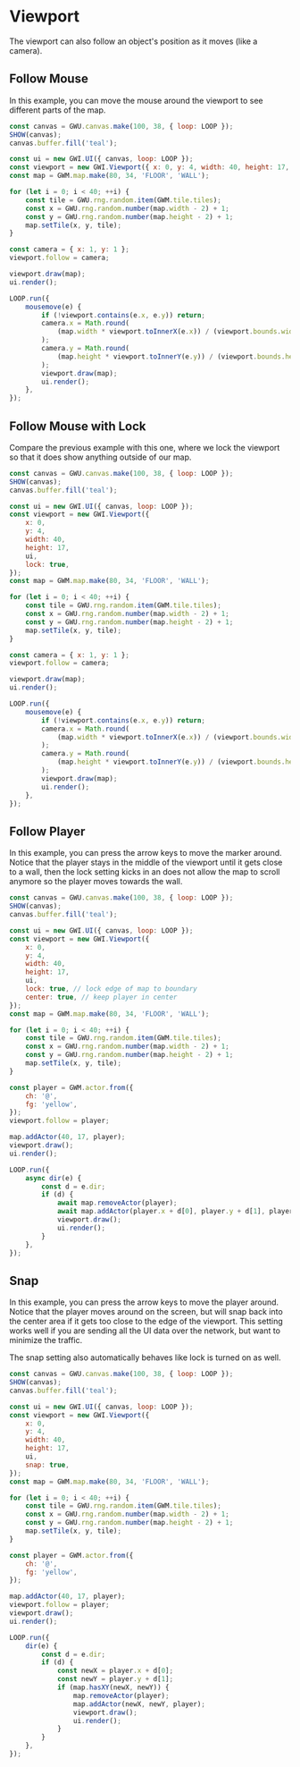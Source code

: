 # Viewport

The viewport can also follow an object's position as it moves (like a camera).

## Follow Mouse

In this example, you can move the mouse around the viewport to see different parts of the map.

```js
const canvas = GWU.canvas.make(100, 38, { loop: LOOP });
SHOW(canvas);
canvas.buffer.fill('teal');

const ui = new GWI.UI({ canvas, loop: LOOP });
const viewport = new GWI.Viewport({ x: 0, y: 4, width: 40, height: 17, ui });
const map = GWM.map.make(80, 34, 'FLOOR', 'WALL');

for (let i = 0; i < 40; ++i) {
    const tile = GWU.rng.random.item(GWM.tile.tiles);
    const x = GWU.rng.random.number(map.width - 2) + 1;
    const y = GWU.rng.random.number(map.height - 2) + 1;
    map.setTile(x, y, tile);
}

const camera = { x: 1, y: 1 };
viewport.follow = camera;

viewport.draw(map);
ui.render();

LOOP.run({
    mousemove(e) {
        if (!viewport.contains(e.x, e.y)) return;
        camera.x = Math.round(
            (map.width * viewport.toInnerX(e.x)) / (viewport.bounds.width - 1)
        );
        camera.y = Math.round(
            (map.height * viewport.toInnerY(e.y)) / (viewport.bounds.height - 1)
        );
        viewport.draw(map);
        ui.render();
    },
});
```

## Follow Mouse with Lock

Compare the previous example with this one, where we lock the viewport so that it does show anything outside of our map.

```js
const canvas = GWU.canvas.make(100, 38, { loop: LOOP });
SHOW(canvas);
canvas.buffer.fill('teal');

const ui = new GWI.UI({ canvas, loop: LOOP });
const viewport = new GWI.Viewport({
    x: 0,
    y: 4,
    width: 40,
    height: 17,
    ui,
    lock: true,
});
const map = GWM.map.make(80, 34, 'FLOOR', 'WALL');

for (let i = 0; i < 40; ++i) {
    const tile = GWU.rng.random.item(GWM.tile.tiles);
    const x = GWU.rng.random.number(map.width - 2) + 1;
    const y = GWU.rng.random.number(map.height - 2) + 1;
    map.setTile(x, y, tile);
}

const camera = { x: 1, y: 1 };
viewport.follow = camera;

viewport.draw(map);
ui.render();

LOOP.run({
    mousemove(e) {
        if (!viewport.contains(e.x, e.y)) return;
        camera.x = Math.round(
            (map.width * viewport.toInnerX(e.x)) / (viewport.bounds.width - 1)
        );
        camera.y = Math.round(
            (map.height * viewport.toInnerY(e.y)) / (viewport.bounds.height - 1)
        );
        viewport.draw(map);
        ui.render();
    },
});
```

## Follow Player

In this example, you can press the arrow keys to move the marker around. Notice that the player stays in the middle of the viewport until it gets close to a wall, then the lock setting kicks in an does not allow the map to scroll anymore so the player moves towards the wall.

```js
const canvas = GWU.canvas.make(100, 38, { loop: LOOP });
SHOW(canvas);
canvas.buffer.fill('teal');

const ui = new GWI.UI({ canvas, loop: LOOP });
const viewport = new GWI.Viewport({
    x: 0,
    y: 4,
    width: 40,
    height: 17,
    ui,
    lock: true, // lock edge of map to boundary
    center: true, // keep player in center
});
const map = GWM.map.make(80, 34, 'FLOOR', 'WALL');

for (let i = 0; i < 40; ++i) {
    const tile = GWU.rng.random.item(GWM.tile.tiles);
    const x = GWU.rng.random.number(map.width - 2) + 1;
    const y = GWU.rng.random.number(map.height - 2) + 1;
    map.setTile(x, y, tile);
}

const player = GWM.actor.from({
    ch: '@',
    fg: 'yellow',
});
viewport.follow = player;

map.addActor(40, 17, player);
viewport.draw();
ui.render();

LOOP.run({
    async dir(e) {
        const d = e.dir;
        if (d) {
            await map.removeActor(player);
            await map.addActor(player.x + d[0], player.y + d[1], player);
            viewport.draw();
            ui.render();
        }
    },
});
```

## Snap

In this example, you can press the arrow keys to move the player around. Notice that the player moves around on the screen, but will snap back into the center area if it gets too close to the edge of the viewport. This setting works well if you are sending all the UI data over the network, but want to minimize the traffic.

The snap setting also automatically behaves like lock is turned on as well.

```js
const canvas = GWU.canvas.make(100, 38, { loop: LOOP });
SHOW(canvas);
canvas.buffer.fill('teal');

const ui = new GWI.UI({ canvas, loop: LOOP });
const viewport = new GWI.Viewport({
    x: 0,
    y: 4,
    width: 40,
    height: 17,
    ui,
    snap: true,
});
const map = GWM.map.make(80, 34, 'FLOOR', 'WALL');

for (let i = 0; i < 40; ++i) {
    const tile = GWU.rng.random.item(GWM.tile.tiles);
    const x = GWU.rng.random.number(map.width - 2) + 1;
    const y = GWU.rng.random.number(map.height - 2) + 1;
    map.setTile(x, y, tile);
}

const player = GWM.actor.from({
    ch: '@',
    fg: 'yellow',
});

map.addActor(40, 17, player);
viewport.follow = player;
viewport.draw();
ui.render();

LOOP.run({
    dir(e) {
        const d = e.dir;
        if (d) {
            const newX = player.x + d[0];
            const newY = player.y + d[1];
            if (map.hasXY(newX, newY)) {
                map.removeActor(player);
                map.addActor(newX, newY, player);
                viewport.draw();
                ui.render();
            }
        }
    },
});
```
